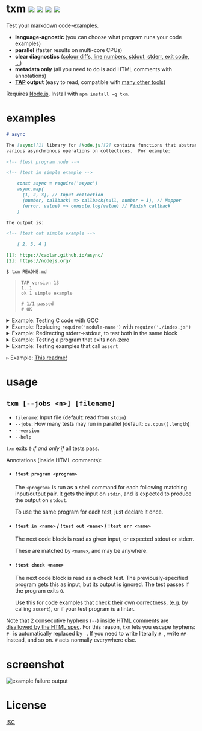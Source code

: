 # txm [![](https://img.shields.io/npm/v/txm.svg?style=flat-square)][1] [![](https://img.shields.io/travis/anko/txm.svg?style=flat-square)][2] [![](https://img.shields.io/coveralls/github/anko/txm?style=flat-square)][coveralls] [![](https://img.shields.io/david/anko/txm.svg?style=flat-square)][3]

Test your [markdown][markdown] code-examples.

 - **language-agnostic** (you can choose what program runs your code examples)
 - **parallel** (faster results on multi-core CPUs)
 - **clear diagnostics** ([colour diffs, line numbers, stdout, stderr, exit
   code, …](#screenshot))
 - **metadata only** (all you need to do is add HTML comments with annotations)
 - **[TAP][tap-spec] output** (easy to read, compatible with [many other
   tools](https://github.com/sindresorhus/awesome-tap))

Requires [Node.js][nodejs].  Install with `npm install -g txm`.

# examples

<!-- !test program node src/cli.js -->

<!-- !test in example -->

```markdown
# async

The [async][1] library for [Node.js][2] contains functions that abstract over
various asynchronous operations on collections.  For example:

<!-- !test program node -->

<!-- !test in simple example -->

    const async = require('async')
    async.map(
      [1, 2, 3], // Input collection
      (number, callback) => callback(null, number + 1), // Mapper
      (error, value) => console.log(value) // Finish callback
    )

The output is:

<!-- !test out simple example -->

    [ 2, 3, 4 ]

[1]: https://caolan.github.io/async/
[2]: https://nodejs.org/
```

```bash
$ txm README.md
```

<!-- !test out example -->

> ```tap
> TAP version 13
> 1..1
> ok 1 simple example
>
> # 1/1 passed
> # OK
> ```

<details><summary>Example: Testing C code with GCC</summary>

<!-- !test in C example -->

You can use whatever you want as the `!test program`, including shell file
management and a C compiler:

```markdown
<!-- !test program
cat > /tmp/program.c
gcc /tmp/program.c -o /tmp/test-program && /tmp/test-program -->

Here is a simple example C program that computes the answer to life, the
universe, and everything:

<!-- !test in printf -->

    #include <stdio.h>
    int main () {
        printf("%d\n", 6 * 7);
    }

<!-- !test out printf -->

    42
```

<!-- !test out C example -->

> ```
> TAP version 13
> 1..1
> ok 1 printf
>
> # 1/1 passed
> # OK
> ```

</details>


<details><summary>Example: Replacing <code>require('module-name')</code> with <code>require('./index.js')</code></summary>

Your users will be using your library by importing it using its package name
(e.g. `require('module-name')`.  However, it makes sense to actually run your
tests such that they use your local implementation in `./index.js`, or whatever
is listed as the `main` file in `package.json`.

So here's a markdown file with a test program specified that loads the name of
the main file out of `./package.json`, and replaces the first `require(...)`
call with that:

<!-- !test in require replacing example  -->

```markdown
<!-- !test program
# First read stdin into a temporary file
TEMP_FILE="$(mktemp --suffix=js)"
cat > "$TEMP_FILE"

# Read the package name and main file from package.json
PACKAGE_NAME=$(node -e "console.log(require('./package.json').name)")
LOCAL_MAIN_FILE=$(node -e "console.log(Object.values(require('./package.json').bin)[0])")

# Run a version of the input code where requires for the package name are
# replaced with the local file path
cat "$TEMP_FILE" \
| sed -e "s#require('$PACKAGE_NAME')#require('./$LOCAL_MAIN_FILE')#" \
| node
-->

<!-- !test in use library -->

    require('txm')

Note that because this module isn't really a library, requiring it just runs
the program...

<!-- !test out use library -->

    TAP version 13
    1..0
    # no tests
    # For help, see https://github.com/anko/txm
```

<!-- !test out require replacing example -->

> ```
> TAP version 13
> 1..1
> ok 1 use library
>
> # 1/1 passed
> # OK
> ```

</details>

<details><summary>Example: Redirecting stderr→stdout, to test both in the same
block</summary>

Prepending `2>&1` to a shell command [redirects][shell-redirection-q] `stderr`
to `stdout`.  This can be handy if you don't want to write separate `!test out`
and `!test err` blocks.

<!-- !test in redirect stderr -->

```markdown
<!-- !test program 2>&1 node -->

<!-- !test in print to both stdout and stderr -->

    console.error("This goes to stderr!")
    console.log("This goes to stdout!")

<!-- !test out print to both stdout and stderr -->

    This goes to stderr!
    This goes to stdout!
```

<!-- !test out redirect stderr -->

> ```
> TAP version 13
> 1..1
> ok 1 print to both stdout and stderr
>
> # 1/1 passed
> # OK
> ```
</details>

<details><summary>Example: Testing a program that exits non-zero</summary>

`txm` assumes that if the test program exits non-zero, it must have been
unintentional.  You can put `|| true` after the program command to make the
shell swallow the exit code and pretend to `txm` that it was `0` and everything
is fine.

<!-- !test in don't fail on non-zero -->

```markdown
<!-- !test program node || true -->

<!-- !test in don't fail -->

    console.log("Hi before throw!")
    throw new Error("AAAAAA!")

<!-- !test out don't fail -->

    Hi before throw!
```

<!-- !test out don't fail on non-zero -->

> ```
> TAP version 13
> 1..1
> ok 1 don't fail
>
> # 1/1 passed
> # OK
> ```
</details>

<details><summary>Example: Testing examples that call <code>assert</code></summary>

If your example code calls `assert` or such (which throw an error and exit
nonzero when the assert fails), then you don't really need an output block,
because the example already documents its assumptions.

In such cases you can use use a `!test check` annotation.  This simply runs the
code, and checks that the program exits with status `0`, ignoring its output.

<!-- !test in asserting test -->

```markdown
<!-- !test program node -->

<!-- !test check laws of mathematics -->

    const assert = require('assert')
    assert(1 + 1 == 2)

```

<!-- !test out asserting test -->

> ```
> TAP version 13
> 1..1
> ok 1 laws of mathematics
>
> # 1/1 passed
> # OK
> ```
</details>

▹ Example: [This
readme!](https://raw.githubusercontent.com/anko/txm/master/readme.markdown)

# usage

## `txm [--jobs <n>] [filename]`

 - `filename`: Input file (default: read from `stdin`)
 - `--jobs`: How many tests may run in parallel (default: `os.cpus().length`)
 - `--version`
 - `--help`

`txm` exits `0` *if and only if* all tests pass.

Annotations (inside HTML comments):

 - #### `!test program <program>`

   The `<program>` is run as a shell command for each following matching
   input/output pair.  It gets the input on `stdin`, and is expected to produce
   the output on `stdout`.

   To use the same program for each test, just declare it once.

 - #### `!test in <name>` / `!test out <name>` / `!test err <name>`

   The next code block is read as given input, or expected stdout or stderr.

   These are matched by `<name>`, and may be anywhere.

 - #### `!test check <name>`

   The next code block is read as a check test.  The previously-specified
   program gets this as input, but its output is ignored.  The test passes if
   the program exits `0`.

   Use this for code examples that check their own correctness, (e.g.  by
   calling `assert`), or if your test program is a linter.

Note that 2 consecutive hyphens (`--`) inside HTML comments are [disallowed by
the HTML spec][html-comments-spec].  For this reason, `txm` lets you escape
hyphens: `#-` is automatically replaced by `-`.  If you need to write literally
`#-`, write `##-` instead, and so on.  `#` acts normally everywhere else.

# screenshot

![example failure
output](https://user-images.githubusercontent.com/5231746/78293904-a7f23a00-7529-11ea-9632-799402a0219b.png)

# License

[ISC](LICENSE)

[1]: https://www.npmjs.com/package/txm
[2]: https://travis-ci.org/anko/txm
[3]: https://david-dm.org/anko/txm
[coveralls]: https://coveralls.io/github/anko/txm
[nodejs]: https://nodejs.org/
[markdown]: http://daringfireball.net/projects/markdown/syntax
[tap-spec]: https://testanything.org/tap-version-13-specification.html
[html-comments-spec]: http://www.w3.org/TR/REC-xml/#sec-comments
[shell-redirection-q]: https://superuser.com/questions/1179844/what-does-dev-null-21-true-mean-in-linux

